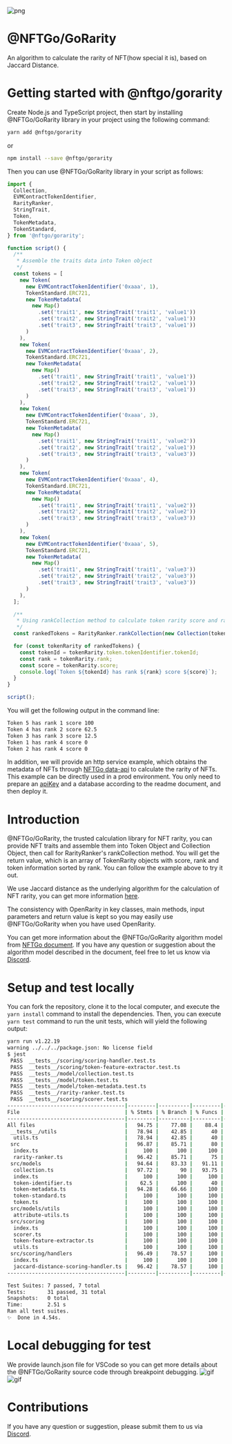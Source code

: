 ![png](./img/zero.png)

# @NFTGo/GoRarity

An algorithm to calculate the rarity of NFT(how special it is), based on Jaccard Distance.

# Getting started with @nftgo/gorarity

Create Node.js and TypeScript project, then start by installing @NFTGo/GoRarity library in your project using the following command:

```Bash
yarn add @nftgo/gorarity
```

or

```Bash
npm install --save @nftgo/gorarity
```

Then you can use @NFTGo/GoRarity library in your script as follows:

```TypeScript
import {
  Collection,
  EVMContractTokenIdentifier,
  RarityRanker,
  StringTrait,
  Token,
  TokenMetadata,
  TokenStandard,
} from '@nftgo/gorarity';

function script() {
  /**
   * Assemble the traits data into Token object
   */
  const tokens = [
    new Token(
      new EVMContractTokenIdentifier('0xaaa', 1),
      TokenStandard.ERC721,
      new TokenMetadata(
        new Map()
          .set('trait1', new StringTrait('trait1', 'value1'))
          .set('trait2', new StringTrait('trait2', 'value1'))
          .set('trait3', new StringTrait('trait3', 'value1'))
      )
    ),
    new Token(
      new EVMContractTokenIdentifier('0xaaa', 2),
      TokenStandard.ERC721,
      new TokenMetadata(
        new Map()
          .set('trait1', new StringTrait('trait1', 'value1'))
          .set('trait2', new StringTrait('trait2', 'value1'))
          .set('trait3', new StringTrait('trait3', 'value1'))
      )
    ),
    new Token(
      new EVMContractTokenIdentifier('0xaaa', 3),
      TokenStandard.ERC721,
      new TokenMetadata(
        new Map()
          .set('trait1', new StringTrait('trait1', 'value2'))
          .set('trait2', new StringTrait('trait2', 'value1'))
          .set('trait3', new StringTrait('trait3', 'value3'))
      )
    ),
    new Token(
      new EVMContractTokenIdentifier('0xaaa', 4),
      TokenStandard.ERC721,
      new TokenMetadata(
        new Map()
          .set('trait1', new StringTrait('trait1', 'value2'))
          .set('trait2', new StringTrait('trait2', 'value2'))
          .set('trait3', new StringTrait('trait3', 'value3'))
      )
    ),
    new Token(
      new EVMContractTokenIdentifier('0xaaa', 5),
      TokenStandard.ERC721,
      new TokenMetadata(
        new Map()
          .set('trait1', new StringTrait('trait1', 'value3'))
          .set('trait2', new StringTrait('trait2', 'value3'))
          .set('trait3', new StringTrait('trait3', 'value3'))
      )
    ),
  ];

  /**
   * Using rankCollection method to calculate token rarity score and rank tokens according to rarity score.
   */
  const rankedTokens = RarityRanker.rankCollection(new Collection(tokens));

  for (const tokenRarity of rankedTokens) {
    const tokenId = tokenRarity.token.tokenIdentifier.tokenId;
    const rank = tokenRarity.rank;
    const score = tokenRarity.score;
    console.log(`Token ${tokenId} has rank ${rank} score ${score}`);
  }
}

script();
```

You will get the following output in the command line:

```Bash
Token 5 has rank 1 score 100
Token 4 has rank 2 score 62.5
Token 3 has rank 3 score 12.5
Token 1 has rank 4 score 0
Token 2 has rank 4 score 0
```

In addition, we will provide an http service example, which obtains the metadata of NFTs through [NFTGo data-api](https://developer.nftgo.io/) to calculate the rarity of NFTs. This example can be directly used in a prod environment. You only need to prepare an [apiKey](https://developer.nftgo.io/) and a database according to the readme document, and then deploy it.

# Introduction

@NFTGo/GoRarity, the trusted calculation library for NFT rarity, you can provide NFT traits and assemble them into Token Object and Collection Object, then call for RarityRanker's rankCollection method. You will get the return value, which is an array of TokenRarity objects with score, rank and token information sorted by rank. You can follow the example above to try it out.

We use Jaccard distance as the underlying algorithm for the calculation of NFT rarity, you can get more information [here](https://en.wikipedia.org/wiki/Jaccard_index).

The consistency with OpenRarity in key classes, main methods, input parameters and return value is kept so you may easily use @NFTGo/GoRarity when you have used OpenRarity.

You can get more information about the @NFTGo/GoRarity algorithm model from [NFTGo document](https://docs.nftgo.io/docs/introducing-gorarity). If you have any question or suggestion about the algorithm model described in the document, feel free to let us know via [Discord](https://discord.com/invite/nftgo).

# Setup and test locally

You can fork the repository, clone it to the local computer, and execute the `yarn install` command to install the dependencies. Then, you can execute `yarn test` command to run the unit tests, which will yield the following output:

```Bash
yarn run v1.22.19
warning ../../../package.json: No license field
$ jest
 PASS  __tests__/scoring/scoring-handler.test.ts
 PASS  __tests__/scoring/token-feature-extractor.test.ts
 PASS  __tests__/model/collection.test.ts
 PASS  __tests__/model/token.test.ts
 PASS  __tests__/model/token-metadata.test.ts
 PASS  __tests__/rarity-ranker.test.ts
 PASS  __tests__/scoring/scorer.test.ts
--------------------------------------|---------|----------|---------|---------|-------------------
File                                  | % Stmts | % Branch | % Funcs | % Lines | Uncovered Line #s
--------------------------------------|---------|----------|---------|---------|-------------------
All files                             |   94.75 |    77.08 |    88.4 |   95.17 |
 __tests__/utils                      |   78.94 |    42.85 |      40 |   76.47 |
  utils.ts                            |   78.94 |    42.85 |      40 |   76.47 | 5-6,35-36
 src                                  |   96.87 |    85.71 |      80 |   96.42 |
  index.ts                            |     100 |      100 |     100 |     100 |
  rarity-ranker.ts                    |   96.42 |    85.71 |      75 |      96 | 17
 src/models                           |   94.64 |    83.33 |   91.11 |   94.39 |
  collection.ts                       |   97.72 |       90 |   93.75 |   97.67 | 23
  index.ts                            |     100 |      100 |     100 |     100 |
  token-identifier.ts                 |    62.5 |      100 |      40 |    62.5 | 18-34
  token-metadata.ts                   |   94.28 |    66.66 |     100 |   94.11 | 15,65
  token-standard.ts                   |     100 |      100 |     100 |     100 |
  token.ts                            |     100 |      100 |     100 |     100 |
 src/models/utils                     |     100 |      100 |     100 |     100 |
  attribute-utils.ts                  |     100 |      100 |     100 |     100 |
 src/scoring                          |     100 |      100 |     100 |     100 |
  index.ts                            |     100 |      100 |     100 |     100 |
  scorer.ts                           |     100 |      100 |     100 |     100 |
  token-feature-extractor.ts          |     100 |      100 |     100 |     100 |
  utils.ts                            |     100 |      100 |     100 |     100 |
 src/scoring/handlers                 |   96.49 |    78.57 |     100 |     100 |
  index.ts                            |     100 |      100 |     100 |     100 |
  jaccard-distance-scoring-handler.ts |   96.42 |    78.57 |     100 |     100 | 53,66
--------------------------------------|---------|----------|---------|---------|-------------------

Test Suites: 7 passed, 7 total
Tests:       31 passed, 31 total
Snapshots:   0 total
Time:        2.51 s
Ran all test suites.
✨  Done in 4.54s.
```

# Local debugging for test

We provide launch.json file for VSCode so you can get more details about the @NFTGo/GoRarity source code through breakpoint debugging.
![gif](./img/one.gif)
![gif](./img/two.gif)

# Contributions

If you have any question or suggestion, please submit them to us via [Discord](https://discord.com/invite/nftgo).
